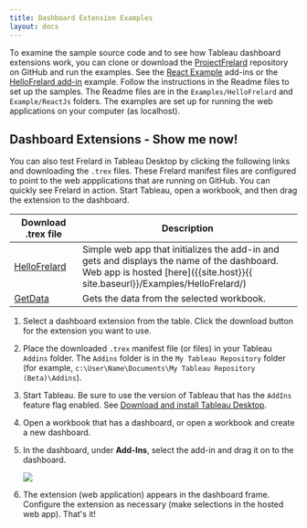 ```yaml
---
title: Dashboard Extension Examples
layout: docs
---
```



To examine the sample source code and to see how Tableau dashboard extensions work, you can clone or download the [ProjectFrelard](https://github.com/tableau/ProjectFrelard) repository on GitHub and run the examples. 
See the [React Example](https://github.com/tableau/ProjectFrelard/tree/master/Examples/ReactJs) add-ins or the [HelloFrelard add-in](https://github.com/tableau/ProjectFrelard/tree/master/Examples/HelloFrelard) example. Follow the instructions in the Readme files to set up the samples. The Readme files are in the `Examples/HelloFrelard` and `Example/ReactJs` folders. The examples are set up for running the web applications on your computer (as localhost). 

## Dashboard Extensions - Show me now!
You can also test Frelard in Tableau Desktop by clicking the following links and downloading the `.trex` files. These Frelard manifest files are configured to point to the web appplications that are running on GitHub. You can quickly see Frelard in action. Start Tableau, open a workbook, and then drag the extension to the dashboard. 

| Download .trex file | Description |
|----|-----|
|  <a class="btn btn-primary btn-lg" href="{{ site.baseurl }}/samples/gitHelloFrelard.tflx" role="button" download>HelloFrelard</a>&nbsp;&nbsp; | Simple web app that initializes the add-in and gets and displays the name of the dashboard. Web app is hosted [here]({{site.host}}{{ site.baseurl}}/Examples/HelloFrelard/)
|	  <a class="btn btn-primary btn-lg" href="{{ site.baseurl }}/samples/gitGetData.tflx" role="button" download>GetData</a>&nbsp;&nbsp; |  Gets the data from the selected workbook. 


1. Select a dashboard extension from the table. 
Click the download button for the extension you want to use. 

2. Place the downloaded `.trex` manifest file (or files) in your Tableau `Addins` folder. The `Addins` folder is in the `My Tableau Repository` folder (for example, `c:\User\Name\Documents\My Tableau Repository (Beta)\Addins`). 

3. Start Tableau. 
Be sure to use the version of Tableau that has the `AddIns` feature flag enabled. See [Download and install Tableau Desktop]({{site.baseurl}}/docs/trex_getstarted.html#download-and-install-tableau-desktop).

4. Open a workbook that has a dashboard, or open a workbook and create a new dashboard. 

5. In the dashboard, under **Add-Ins**, select the add-in and drag it on to the dashboard. 

   ![]({{site.baseurl}}/assets/frelard_addin2.png)  

6. The extension (web application) appears in the dashboard frame. Configure the extension as necessary (make selections in the hosted web app). That's it!  



